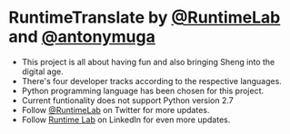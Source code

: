 # RuntimeTranslate by [@RuntimeLab](https://twitter.com/RuntimeLab) and [@antonymuga](https://github.com/antonymuga)
- This project is all about having fun and also bringing Sheng into the digital age.
- There's four developer tracks according to the respective languages.
- Python programming language has been chosen for this project.
- Current funtionality does not support Python version 2.7
- Follow [@RuntimeLab](https://twitter.com/RuntimeLab) on Twitter for more updates.
- Follow [Runtime Lab](https://www.linkedin.com/company/runtime-club?trk=ppro_cprof) on LinkedIn for even more updates.
